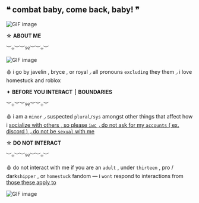   ## ❝ combat baby, come back, baby! ❞
![GIF image](https://github.com/user-attachments/assets/ee95fd5d-baa8-45dc-bc56-1c6ab4849cad)


☆  **ABOUT ME**

︶⊹︶︶୨୧︶︶⊹︶

![GIF image](https://github.com/user-attachments/assets/d4b4b3a5-fda8-42f5-9e57-82f2608790db)

🩸  i  go  by  javelin  ,  bryce  ,  or  royal  ◞  all  pronouns  `excluding`  they  them ◞  i  love  homestuck  and  roblox  

✦  **BEFORE  YOU  INTERACT  ┆  BOUNDARIES**

︶⊹︶︶୨୧︶︶⊹︶

🩸  i  am  a  `minor`  ◞  suspected  `plural/sys`  amongst  other  things  that  affect  how  i  <ins>socialize  with  others<ins>  ,  so  please  `iwc`  ◞  do  not  ask  for  my  `accounts`  (  ex.  discord  )  ◞  do  not  be  `sexual`  with  me

☆  **DO  NOT  INTERACT**

︶⊹︶︶୨୧︶︶⊹︶

🩸  do  not  interact  with  me  if you  are  an  `adult`  ,  under  `thirteen`  ,  pro  /  dark`shipper`  ,  or  `homestuck`  fandom  —  i  `wont`  respond  to  interactions from <ins>those these apply to<ins>

![GIF image](https://github.com/user-attachments/assets/00c32370-d1f9-4171-9285-90066093df3b)
<!--
**LPS3155/LPS3155** is a ✨ _special_ ✨ repository because its `README.md` (this file) appears on your GitHub profile.

Here are some ideas to get you started:

- 🔭 I’m currently working on ...
- 🌱 I’m currently learning ...
- 👯 I’m looking to collaborate on ...
- 🤔 I’m looking for help with ...
- 💬 Ask me about ...
- 📫 How to reach me: ...
- 😄 Pronouns: ...
- ⚡ Fun fact: ...
-->
